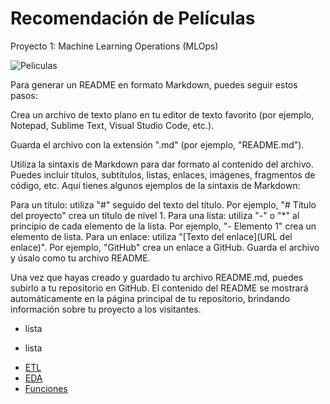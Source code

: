 # Recomendación de Películas
Proyecto 1: Machine Learning Operations (MLOps)

<img src="C:\Users\maria\OneDrive\Escritorio\PI1\Peliculas.jpg" alt="Peliculas">









Para generar un README en formato Markdown, puedes seguir estos pasos:

Crea un archivo de texto plano en tu editor de texto favorito (por ejemplo, Notepad, Sublime Text, Visual Studio Code, etc.).

Guarda el archivo con la extensión ".md" (por ejemplo, "README.md").

Utiliza la sintaxis de Markdown para dar formato al contenido del archivo. Puedes incluir títulos, subtítulos, listas, enlaces, imágenes, fragmentos de código, etc. Aquí tienes algunos ejemplos de la sintaxis de Markdown:

Para un título: utiliza "#" seguido del texto del título. Por ejemplo, "# Título del proyecto" crea un título de nivel 1.
Para una lista: utiliza "-" o "*" al principio de cada elemento de la lista. Por ejemplo, "- Elemento 1" crea un elemento de lista.
Para un enlace: utiliza "[Texto del enlace](URL del enlace)". Por ejemplo, "GitHub" crea un enlace a GitHub.
Guarda el archivo y úsalo como tu archivo README.

Una vez que hayas creado y guardado tu archivo README.md, puedes subirlo a tu repositorio en GitHub. El contenido del README se mostrará automáticamente en la página principal de tu repositorio, brindando información sobre tu proyecto a los visitantes.

- lista
* lista
- [ETL](#etl)
- [EDA](#eda)
- [Funciones](#funciones)



